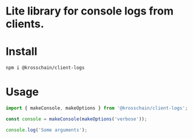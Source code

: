 # Lite library for console logs from clients.

# Install

```sh
npm i @krosschain/client-logs
```

# Usage

```typescript
import { makeConsole, makeOptions } from '@krosschain/client-logs';

const console = makeConsole(makeOptions('verbose'));

console.log('Some arguments');
```

